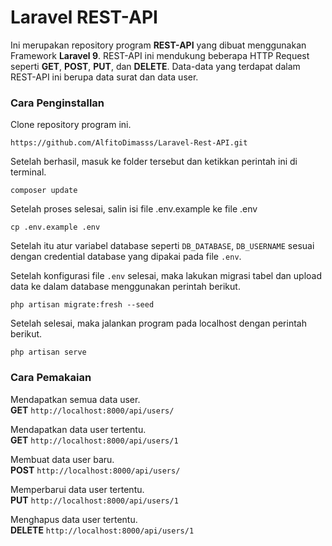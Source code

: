 # Laravel REST-API

Ini merupakan repository program **REST-API** yang dibuat menggunakan Framework **Laravel 9**. REST-API ini mendukung beberapa HTTP Request seperti **GET**, **POST**, **PUT**, dan **DELETE**. Data-data yang terdapat dalam REST-API ini berupa data surat dan data user.

### Cara Penginstallan

Clone repository program ini.
```
https://github.com/AlfitoDimasss/Laravel-Rest-API.git
```
Setelah berhasil, masuk ke folder tersebut dan ketikkan perintah ini di terminal.
```
composer update
```
Setelah proses selesai, salin isi file .env.example ke file .env
```
cp .env.example .env
```
Setelah itu atur variabel database seperti `DB_DATABASE`, `DB_USERNAME` sesuai dengan credential database yang dipakai pada file `.env`.

Setelah konfigurasi file `.env` selesai, maka lakukan migrasi tabel dan upload data ke dalam database menggunakan perintah berikut.
```
php artisan migrate:fresh --seed
```
Setelah selesai, maka jalankan program pada localhost dengan perintah berikut.
```
php artisan serve
```

### Cara Pemakaian
Mendapatkan semua data user.\
**GET** `http://localhost:8000/api/users/`

Mendapatkan data user tertentu.\
**GET** `http://localhost:8000/api/users/1`

Membuat data user baru.\
**POST** `http://localhost:8000/api/users/`

Memperbarui data user tertentu.\
**PUT** `http://localhost:8000/api/users/1`

Menghapus data user tertentu.\
**DELETE** `http://localhost:8000/api/users/1`